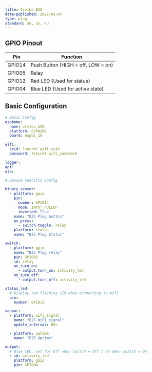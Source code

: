 ```yaml
---
title: Orvibo B25
date-published: 2022-02-04
type: plug
standard: uk, us, eu
---
```


## GPIO Pinout

| Pin    | Function                           |
| ------ | ---------------------------------- |
| GPIO14 | Push Button (HIGH = off, LOW = on) |
| GPIO05 | Relay                              |
| GPIO12 | Red LED (Used for status)          |
| GPIO04 | Blue LED (Used for active state)   |

## Basic Configuration

```yaml
# Basic Config
esphome:
  name: orvibo_b25
  platform: ESP8266
  board: esp01_1m

wifi:
  ssid: !secret wifi_ssid
  password: !secret wifi_password

logger:
api:
ota:

# Device Specific Config

binary_sensor:
  - platform: gpio
    pin:
      number: GPIO14
      mode: INPUT_PULLUP
      inverted: True
    name: "B25 Plug button"
    on_press:
      - switch.toggle: relay
  - platform: status
    name: "B25 Plug Status"

switch:
  - platform: gpio
    name: "B25 Plug relay"
    pin: GPIO05
    id: relay
    on_turn_on:
      - output.turn_on: activity_led
    on_turn_off:
      - output.turn_off: activity_led

status_led:
  # Display red flashing LED when connecting to Wifi
  pin:
    number: GPIO12

sensor:
  - platform: wifi_signal
    name: "B25 WiFi signal"
    update_interval: 60s

  - platform: uptime
    name: "B25 Uptime"

output:
  # Blue LED, set for Off when switch = Off / On when switch = On
  - id: activity_led
    platform: gpio
    pin: GPIO04
```
